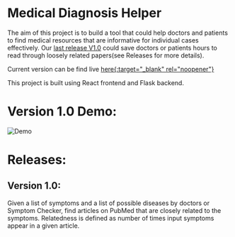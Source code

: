 Medical Diagnosis Helper
=============================

The aim of this project is to build a tool that could help doctors and patients to find medical resources that are informative for individual cases effectively. Our [last release V1.0](#version-10) could save doctors or patients hours to read through loosely related papers(see Releases for more details).

Current version can be find live [here{:target="_blank" rel="noopener"}](https://medical-resources-helper.herokuapp.com/)

This project is built using React frontend and Flask backend.

# Version 1.0 Demo:
![Demo](https://github.com/Sheldenshi/Medical-Resources-Search-Helper-Browser-Extension/blob/main/v1.0_demo.gif)


# Releases:
## Version 1.0: 
Given a list of symptoms and a list of possible diseases by doctors or Symptom Checker, find articles on PubMed that are closely related to the symptoms. Relatedness is defined as number of times input symptoms appear in a given article.
